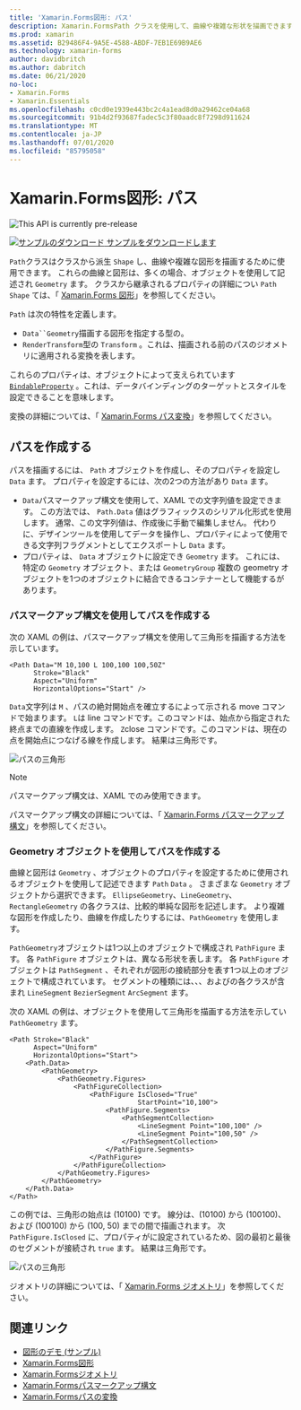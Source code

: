 ```yaml
---
title: 'Xamarin.Forms図形: パス'
description: Xamarin.FormsPath クラスを使用して、曲線や複雑な形状を描画できます。
ms.prod: xamarin
ms.assetid: B29486F4-9A5E-4588-ABDF-7EB1E69B9AE6
ms.technology: xamarin-forms
author: davidbritch
ms.author: dabritch
ms.date: 06/21/2020
no-loc:
- Xamarin.Forms
- Xamarin.Essentials
ms.openlocfilehash: c0cd0e1939e443bc2c4a1ead8d0a29462ce04a68
ms.sourcegitcommit: 91b4d2f93687fadec5c3f80aadc8f7298d911624
ms.translationtype: MT
ms.contentlocale: ja-JP
ms.lasthandoff: 07/01/2020
ms.locfileid: "85795058"
---
```

# <a name="xamarinforms-shapes-path"></a>Xamarin.Forms図形: パス

![](~/media/shared/preview.png "This API is currently pre-release")

[![サンプルのダウンロード](~/media/shared/download.png) サンプルをダウンロードします](https://docs.microsoft.com/samples/xamarin/xamarin-forms-samples/userinterface-shapesdemos/)

`Path`クラスはクラスから派生 `Shape` し、曲線や複雑な図形を描画するために使用できます。 これらの曲線と図形は、多くの場合、オブジェクトを使用して記述され `Geometry` ます。 クラスから継承されるプロパティの詳細につい `Path` `Shape` ては、「 [ Xamarin.Forms 図形](index.md)」を参照してください。

`Path` は次の特性を定義します。

- `Data``Geometry`描画する図形を指定する型の。
- `RenderTransform`型の `Transform` 。これは、描画される前のパスのジオメトリに適用される変換を表します。

これらのプロパティは、オブジェクトによって支えられています [`BindableProperty`](xref:Xamarin.Forms.BindableProperty) 。これは、データバインディングのターゲットとスタイルを設定できることを意味します。

変換の詳細については、「 [ Xamarin.Forms パス変換](path-transforms.md)」を参照してください。

## <a name="create-a-path"></a>パスを作成する

パスを描画するには、 `Path` オブジェクトを作成し、そのプロパティを設定し `Data` ます。 プロパティを設定するには、次の2つの方法があり `Data` ます。

- `Data`パスマークアップ構文を使用して、XAML での文字列値を設定できます。 この方法では、 `Path.Data` 値はグラフィックスのシリアル化形式を使用します。 通常、この文字列値は、作成後に手動で編集しません。 代わりに、デザインツールを使用してデータを操作し、プロパティによって使用できる文字列フラグメントとしてエクスポートし `Data` ます。
- プロパティは、 `Data` オブジェクトに設定でき `Geometry` ます。 これには、特定の `Geometry` オブジェクト、または `GeometryGroup` 複数の geometry オブジェクトを1つのオブジェクトに結合できるコンテナーとして機能するがあります。

### <a name="create-a-path-with-path-markup-syntax"></a>パスマークアップ構文を使用してパスを作成する

次の XAML の例は、パスマークアップ構文を使用して三角形を描画する方法を示しています。

```xaml
<Path Data="M 10,100 L 100,100 100,50Z"
      Stroke="Black"
      Aspect="Uniform"
      HorizontalOptions="Start" />
```

`Data`文字列は `M` 、パスの絶対開始点を確立するによって示される move コマンドで始まります。 `L`は line コマンドです。このコマンドは、始点から指定された終点までの直線を作成します。 `Z`close コマンドです。このコマンドは、現在の点を開始点につなげる線を作成します。 結果は三角形です。

![パスの三角形](path-images/triangle.png "パスの三角形")

> [!NOTE]
> パスマークアップ構文は、XAML でのみ使用できます。

パスマークアップ構文の詳細については、「 [ Xamarin.Forms パスマークアップ構文](path-markup-syntax.md)」を参照してください。

### <a name="create-a-path-with-geometry-objects"></a>Geometry オブジェクトを使用してパスを作成する

曲線と図形は `Geometry` 、オブジェクトのプロパティを設定するために使用されるオブジェクトを使用して記述できます `Path` `Data` 。 さまざまな `Geometry` オブジェクトから選択できます。 `EllipseGeometry`、`LineGeometry`、`RectangleGeometry` の各クラスは、比較的単純な図形を記述します。 より複雑な図形を作成したり、曲線を作成したりするには、`PathGeometry` を使用します。

`PathGeometry`オブジェクトは1つ以上のオブジェクトで構成され `PathFigure` ます。 各 `PathFigure` オブジェクトは、異なる形状を表します。 各 `PathFigure` オブジェクトは `PathSegment` 、それぞれが図形の接続部分を表す1つ以上のオブジェクトで構成されています。 セグメントの種類には、、、およびの各クラスが含まれ `LineSegment` `BezierSegment` `ArcSegment` ます。

次の XAML の例は、オブジェクトを使用して三角形を描画する方法を示してい `PathGeometry` ます。

```xaml
<Path Stroke="Black"
      Aspect="Uniform"
      HorizontalOptions="Start">
    <Path.Data>
        <PathGeometry>
            <PathGeometry.Figures>
                <PathFigureCollection>
                    <PathFigure IsClosed="True"
                                StartPoint="10,100">
                        <PathFigure.Segments>
                            <PathSegmentCollection>
                                <LineSegment Point="100,100" />
                                <LineSegment Point="100,50" />
                            </PathSegmentCollection>
                        </PathFigure.Segments>
                    </PathFigure>
                </PathFigureCollection>
            </PathGeometry.Figures>
        </PathGeometry>
    </Path.Data>
</Path>
```

この例では、三角形の始点は (10100) です。 線分は、(10100) から (100100)、および (100100) から (100, 50) までの間で描画されます。 次 `PathFigure.IsClosed` に、プロパティがに設定されているため、図の最初と最後のセグメントが接続され `true` ます。 結果は三角形です。

![パスの三角形](path-images/triangle.png "パスの三角形")

ジオメトリの詳細については、「 [ Xamarin.Forms ジオメトリ](geometries.md)」を参照してください。

## <a name="related-links"></a>関連リンク

- [図形のデモ (サンプル)](https://docs.microsoft.com/samples/xamarin/xamarin-forms-samples/userinterface-shapesdemos/)
- [Xamarin.Forms図形](index.md)
- [Xamarin.Formsジオメトリ](geometries.md)
- [Xamarin.Formsパスマークアップ構文](path-markup-syntax.md)
- [Xamarin.Formsパスの変換](path-transforms.md)
